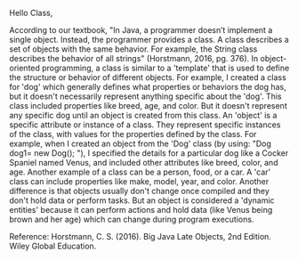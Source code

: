 Hello Class,

According to our textbook, "In Java, a programmer doesn’t implement a single object. Instead, the programmer provides a class. A class describes a set of objects with the same behavior. For example, the String class describes the behavior of all strings" (Horstmann, 2016, pg. 376). 
In object-oriented programming, a class is similar to a 'template' that is used to define the structure or behavior of different objects. For example, I created a class for 'dog' which generally defines what properties or behaviors the dog has, 
but it doesn't necessarily represent anything specific about the 'dog'. 
This class included properties like breed, age, and color. But it doesn't represent any specific dog until an object is created from this class. An 'object' is a specific attribute or instance of a class. They represent specific instances of the class, 
with values for the properties defined by the class. 
For example, when I created an object from the 'Dog' class (by using: "Dog dog1= new Dog(); "), I specified the details for a particular dog like a Cocker Spaniel named Venus, and included other attributes like breed, color, and age. 
Another example of a class can be a person, food, or a car. A 'car' class can include properties like make, model, year, and color. Another difference is that objects usually don't change once compiled and they don't hold data or perform tasks. 
But an object is considered a 'dynamic entities' because it can perform actions and hold data (like Venus being brown and her age) which can change during program executions.




Reference:
Horstmann, C. S. (2016).&nbsp;Big Java Late Objects, 2nd Edition. Wiley Global Education.

